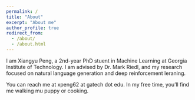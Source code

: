 ```yaml
---
permalink: /
title: "About"
excerpt: "About me"
author_profile: true
redirect_from: 
  - /about/
  - /about.html
---
```


I am Xiangyu Peng, a 2nd-year PhD stuent in Machine Learning at Georgia Institute of Technology. I am advised by Dr. Mark Riedl, and my research focused on natural language generation and deep reinforcement leraning.



You can reach me at xpeng62 at gatech dot edu. In my free time, you’ll find me walking mu puppy or cooking.

